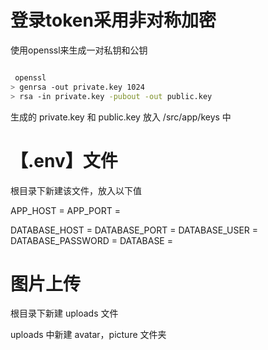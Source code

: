 # 登录token采用非对称加密

使用openssl来生成一对私钥和公钥

```bash

 openssl
> genrsa -out private.key 1024
> rsa -in private.key -pubout -out public.key
```

生成的 private.key 和 public.key 放入 /src/app/keys 中

# 【.env】文件

根目录下新建该文件，放入以下值

APP_HOST = 
APP_PORT = 

DATABASE_HOST = 
DATABASE_PORT = 
DATABASE_USER = 
DATABASE_PASSWORD = 
DATABASE = 

# 图片上传

根目录下新建 uploads 文件

uploads 中新建 avatar，picture 文件夹